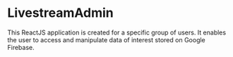 # LivestreamAdmin
This ReactJS application is created for a specific group of users. It enables the user to access and manipulate data of interest stored on Google Firebase. 
